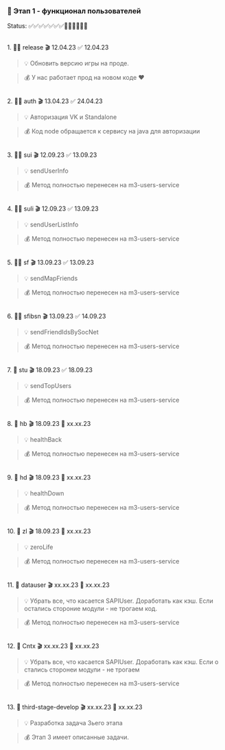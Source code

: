 ### 🥗 Этап 1 - функционал пользователей

Status: ✅✅✅✅✅✅✅🚧🚧🚧🚧🚧🚧

<Br>1. 🧡✅ release 🎬 12.04.23 ✅ 12.04.23

> 💡 Обновить версию игры на проде.

> 💰 У нас работает прод на новом коде ♥


<Br>2. 🧡✅ auth 🎬 13.04.23 ✅ 24.04.23 

> 💡 Авторизация VK и Standalone

> 💰 Код node обращается к сервису на java для авторизации


<br>3. 🧡✅ sui 🎬 12.09.23 ✅ 13.09.23 

> 💡 sendUserInfo

> 💰 Метод полностью перенесен на m3-users-service


<br>4. 🧡✅ suli 🎬 12.09.23 ✅ 13.09.23 

> 💡 sendUserListInfo

> 💰 Метод полностью перенесен на m3-users-service


<br>5. 🧡✅ sf 🎬 13.09.23 ✅ 13.09.23 

> 💡 sendMapFriends

> 💰 Метод полностью перенесен на m3-users-service


<br>6. 🧡✅ sfibsn 🎬 13.09.23 ✅ 14.09.23 

> 💡 sendFriendIdsBySocNet

> 💰 Метод полностью перенесен на m3-users-service


<br>7. 🧡 stu 🎬 18.09.23 ✅ 18.09.23

> 💡 sendTopUsers

> 💰 Метод полностью перенесен на m3-users-service

<br>8. 🧡 hb 🎬 18.09.23 🚧 xx.xx.23

> 💡 healthBack

> 💰 Метод полностью перенесен на m3-users-service

<br>9. 🧡 hd 🎬 18.09.23 🚧 xx.xx.23

> 💡 healthDown

> 💰 Метод полностью перенесен на m3-users-service


<br>10. 🧡 zl 🎬 18.09.23 🚧 xx.xx.23

> 💡 zeroLife

> 💰 Метод полностью перенесен на m3-users-service


<br>11. 🧡 datauser 🎬 xx.xx.23 🚧 xx.xx.23

> 💡 Убрать все, что касается SAPIUser. Доработать как кэш. Если остались стороние модули - не трогаем код.

> 💰 Метод полностью перенесен на m3-users-service


<br>12. 🧡 Cntx 🎬 xx.xx.23 🚧 xx.xx.23

> 💡 Убрать все, что касается SAPIUser. Доработать как кэш. Если о стались сторонеи модули - не трогаем

> 💰 Метод полностью перенесен на m3-users-service


<br>13. 🧡 third-stage-develop 🎬 xx.xx.23 🚧 xx.xx.23

> 💡 Разработка задача 3ьего этапа

> 💰 Этап 3 имеет описанные задачи.
